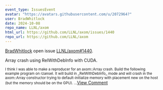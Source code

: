 ```yaml
---
event_type: IssuesEvent
avatar: "https://avatars.githubusercontent.com/u/2072964?"
user: BradWhitlock
date: 2024-10-08
repo_name: LLNL/axom
html_url: https://github.com/LLNL/axom/issues/1440
repo_url: https://github.com/LLNL/axom
---
```


<a href='https://github.com/BradWhitlock' target='_blank'>BradWhitlock</a> open issue <a href='https://github.com/LLNL/axom/issues/1440' target='_blank'>LLNL/axom#1440</a>.

<p>Array crash using RelWithDebInfo with CUDA.</p><small>I think I was able to make a reproducer for an axom::Array crash. Build the following example program on rzansel. It will build in _RelWithDebInfo_ mode and will crash in the axom::Array constructor trying to default-initialize memory with placement new on the host (but the memory should be on the GPU)....</small><a href='https://github.com/LLNL/axom/issues/1440' target='_blank'>View Comment</a>